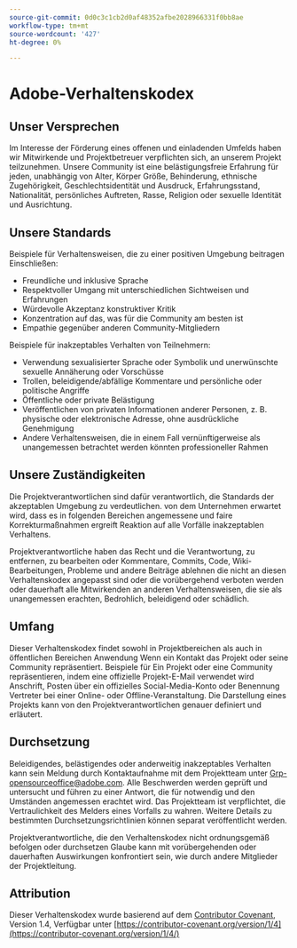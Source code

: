 ```yaml
---
source-git-commit: 0d0c3c1cb2d0af48352afbe2028966331f0bb8ae
workflow-type: tm+mt
source-wordcount: '427'
ht-degree: 0%

---
```

# Adobe-Verhaltenskodex

## Unser Versprechen

Im Interesse der Förderung eines offenen und einladenden Umfelds haben wir
Mitwirkende und Projektbetreuer verpflichten sich, an unserem Projekt teilzunehmen.
Unsere Community ist eine belästigungsfreie Erfahrung für jeden, unabhängig von Alter, Körper
Größe, Behinderung, ethnische Zugehörigkeit, Geschlechtsidentität und Ausdruck, Erfahrungsstand,
Nationalität, persönliches Auftreten, Rasse, Religion oder sexuelle Identität und
Ausrichtung.

## Unsere Standards

Beispiele für Verhaltensweisen, die zu einer positiven Umgebung beitragen
Einschließen:

* Freundliche und inklusive Sprache
* Respektvoller Umgang mit unterschiedlichen Sichtweisen und Erfahrungen
* Würdevolle Akzeptanz konstruktiver Kritik
* Konzentration auf das, was für die Community am besten ist
* Empathie gegenüber anderen Community-Mitgliedern

Beispiele für inakzeptables Verhalten von Teilnehmern:

* Verwendung sexualisierter Sprache oder Symbolik und unerwünschte sexuelle Annäherung oder
Vorschüsse
* Trollen, beleidigende/abfällige Kommentare und persönliche oder politische Angriffe
* Öffentliche oder private Belästigung
* Veröffentlichen von privaten Informationen anderer Personen, z. B. physische oder elektronische
Adresse, ohne ausdrückliche Genehmigung
* Andere Verhaltensweisen, die in einem Fall vernünftigerweise als unangemessen betrachtet werden könnten
professioneller Rahmen

## Unsere Zuständigkeiten

Die Projektverantwortlichen sind dafür verantwortlich, die Standards der akzeptablen Umgebung zu verdeutlichen.
von dem Unternehmen erwartet wird, dass es in folgenden Bereichen angemessene und faire Korrekturmaßnahmen ergreift
Reaktion auf alle Vorfälle inakzeptablen Verhaltens.

Projektverantwortliche haben das Recht und die Verantwortung, zu entfernen, zu bearbeiten oder
Kommentare, Commits, Code, Wiki-Bearbeitungen, Probleme und andere Beiträge ablehnen
die nicht an diesen Verhaltenskodex angepasst sind oder die vorübergehend verboten werden oder
dauerhaft alle Mitwirkenden an anderen Verhaltensweisen, die sie als unangemessen erachten,
Bedrohlich, beleidigend oder schädlich.

## Umfang

Dieser Verhaltenskodex findet sowohl in Projektbereichen als auch in öffentlichen Bereichen Anwendung
Wenn ein Kontakt das Projekt oder seine Community repräsentiert. Beispiele für
Ein Projekt oder eine Community repräsentieren, indem eine offizielle Projekt-E-Mail verwendet wird
Anschrift, Posten über ein offizielles Social-Media-Konto oder Benennung
Vertreter bei einer Online- oder Offline-Veranstaltung. Die Darstellung eines Projekts kann
von den Projektverantwortlichen genauer definiert und erläutert.

## Durchsetzung

Beleidigendes, belästigendes oder anderweitig inakzeptables Verhalten kann sein
Meldung durch Kontaktaufnahme mit dem Projektteam unter Grp-opensourceoffice@adobe.com. Alle
Beschwerden werden geprüft und untersucht und führen zu einer Antwort, die
für notwendig und den Umständen angemessen erachtet wird. Das Projektteam ist
verpflichtet, die Vertraulichkeit des Melders eines Vorfalls zu wahren.
Weitere Details zu bestimmten Durchsetzungsrichtlinien können separat veröffentlicht werden.

Projektverantwortliche, die den Verhaltenskodex nicht ordnungsgemäß befolgen oder durchsetzen
Glaube kann mit vorübergehenden oder dauerhaften Auswirkungen konfrontiert sein, wie durch andere
Mitglieder der Projektleitung.

## Attribution

Dieser Verhaltenskodex wurde basierend auf dem [Contributor Covenant](https://contributor-covenant.org), Version 1.4,
Verfügbar unter [https://contributor-covenant.org/version/1/4](https://contributor-covenant.org/version/1/4/)
